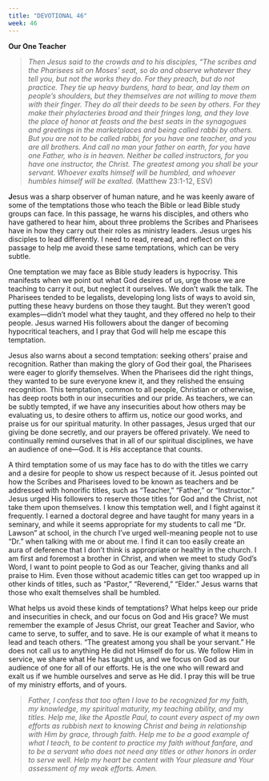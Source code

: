 ```yaml
---
title: "DEVOTIONAL 46"
week: 46
---
```


**Our One Teacher**

> *Then Jesus said to the crowds and to his disciples, “The scribes and
> the Pharisees sit on Moses’ seat, so do and observe whatever they tell
> you, but not the works they do. For they preach, but do not practice.
> They tie up heavy burdens, hard to bear, and lay them on people’s
> shoulders, but they themselves are not willing to move them with their
> finger. They do all their deeds to be seen by others. For they make
> their phylacteries broad and their fringes long, and they love the
> place of honor at feasts and the best seats in the synagogues and
> greetings in the marketplaces and being called rabbi by others. But
> you are not to be called rabbi, for you have one teacher, and you are
> all brothers. And call no man your father on earth, for you have one
> Father, who is in heaven. Neither be called instructors, for you have
> one instructor, the Christ. The greatest among you shall be your
> servant. Whoever exalts himself will be humbled, and whoever humbles
> himself will be exalted.* (Matthew 23:1-12, ESV)

**J**esus was a sharp observer of human nature, and he was keenly aware
of some of the temptations those who teach the Bible or lead Bible study
groups can face. In this passage, he warns his disciples, and others who
have gathered to hear him, about three problems the Scribes and
Pharisees have in how they carry out their roles as ministry leaders.
Jesus urges his disciples to lead differently. I need to read, reread,
and reflect on this passage to help me avoid these same temptations,
which can be very subtle.

One temptation we may face as Bible study leaders is hypocrisy. This
manifests when we point out what God desires of us, urge those we are
teaching to carry it out, but neglect it ourselves. We don’t walk the
talk. The Pharisees tended to be legalists, developing long lists of
ways to avoid sin, putting these heavy burdens on those they taught. But
they weren’t good examples—didn’t model what they taught, and they
offered no help to their people. Jesus warned His followers about the
danger of becoming hypocritical teachers, and I pray that God will help
me escape this temptation.

Jesus also warns about a second temptation: seeking others’ praise and
recognition. Rather than making the glory of God their goal, the
Pharisees were eager to glorify themselves. When the Pharisees did the
right things, they wanted to be sure everyone knew it, and they relished
the ensuing recognition. This temptation, common to all people,
Christian or otherwise, has deep roots both in our insecurities and our
pride. As teachers, we can be subtly tempted, if we have any
insecurities about how others may be evaluating us, to desire others to
affirm us, notice our good works, and praise us for our spiritual
maturity. In other passages, Jesus urged that our giving be done
secretly, and our prayers be offered privately. We need to continually
remind ourselves that in all of our spiritual disciplines, we have an
audience of one—God. It is *His* acceptance that counts.

A third temptation some of us may face has to do with the titles we
carry and a desire for people to show us respect because of it. Jesus
pointed out how the Scribes and Pharisees loved to be known as teachers
and be addressed with honorific titles, such as “Teacher,” “Father,” or
“Instructor.” Jesus urged His followers to reserve those titles for God
and the Christ, not take them upon themselves. I know this temptation
well, and I fight against it frequently. I earned a doctoral degree and
have taught for many years in a seminary, and while it seems appropriate
for my students to call me “Dr. Lawson” at school, in the church I’ve
urged well-meaning people not to use “Dr.” when talking with me or about
me. I find it can too easily create an aura of deference that I don’t
think is appropriate or healthy in the church. I am first and foremost a
brother in Christ, and when we meet to study God’s Word, I want to point
people to God as our Teacher, giving thanks and all praise to Him. Even
those without academic titles can get too wrapped up in other kinds of
titles, such as “Pastor,” “Reverend,” “Elder.” Jesus warns that those
who exalt themselves shall be humbled.

What helps us avoid these kinds of temptations? What helps keep our
pride and insecurities in check, and our focus on God and His grace? We
must remember the example of Jesus Christ, our great Teacher and Savior,
who came to serve, to suffer, and to save. He is our example of what it
means to lead and teach others. “The greatest among you shall be your
servant.” He does not call us to anything He did not Himself do for us.
We follow Him in service, we share what He has taught us, and we focus
on God as our audience of one for all of our efforts. He is the one who
will reward and exalt us if we humble ourselves and serve as He did. I
pray this will be true of my ministry efforts, and of yours.

> *Father, I confess that too often I love to be recognized for my
> faith, my knowledge, my spiritual maturity, my teaching ability, and
> my titles. Help me, like the Apostle Paul, to count every aspect of my
> own efforts as rubbish next to knowing Christ and being in
> relationship with Him by grace, through faith. Help me to be a good
> example of what I teach, to be content to practice my faith without
> fanfare, and to be a servant who does not need any titles or other
> honors in order to serve well. Help my heart be content with Your
> pleasure and Your assessment of my weak efforts. Amen.*
